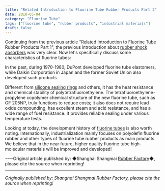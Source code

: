```yaml
---
title: "Related Introduction to Fluorine Tube Rubber Products Part 2"
date: 2010-05-04
category: "Fluorine Tube"
tags: ["fluorine tube", "rubber products", "industrial materials"]
draft: false
---
```


Continuing from the previous article "Related Introduction to [Fluorine Tube](http://www.smpolymer.com/fujiaoguan/) Rubber Products Part 1", the previous introduction about [rubber shock absorbers](http://www.smpolymer.com/) was very clear. Now let's specifically discuss some characteristics of fluorine tubes:

In the past, during 1970-1980, DuPont developed fluorine tube elastomers, while Daikin Corporation in Japan and the former Soviet Union also developed such products.

Different from [silicone sealing rings](http://www.smpolymer.com/) and others, it has the heat resistance and chemical stability of polytetrafluoroethylene. The tetrafluoroethylene-propylene copolymer chemical structure of the new fluorine tube, such as GF 205NP, truly functions to reduce costs; it also does not require lead oxide compounding, has excellent steam and acid resistance, and has a wide range of fuel resistance. It provides reliable sealing under various temperature tests.

Looking at today, the development history of [fluorine tubes](http://www.smpolymer.com/fujiaoguan/) is also worth noting. Internationally, industrialization mainly focuses on polyolefin fluorine rubber and other types of fluorine tube rubber products as main products. We believe that in the near future, higher quality fluorine tube high-molecular materials will be improved and developed!

----Original article published by: ◆Shanghai Shangmai [Rubber Factory](http://www.smpolymer.com/)◆, please cite the source when reprinting!

---

*Originally published by: Shanghai Shangmai Rubber Factory, please cite the source when reprinting!*
